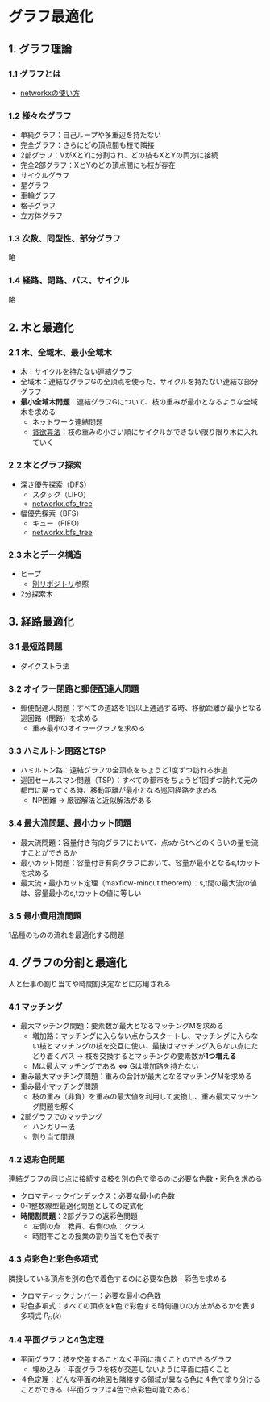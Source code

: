 # グラフ最適化

## 1. グラフ理論

### 1.1 グラフとは

- [networkxの使い方](note/p4-1.ipynb)

### 1.2 様々なグラフ

- 単純グラフ：自己ループや多重辺を持たない
- 完全グラフ：さらにどの頂点間も枝で隣接
- 2部グラフ：VがXとYに分割され、どの枝もXとYの両方に接続
- 完全2部グラフ：XとYのどの頂点間にも枝が存在
- サイクルグラフ
- 星グラフ
- 車輪グラフ
- 格子グラフ
- 立方体グラフ

### 1.3 次数、同型性、部分グラフ

略

### 1.4 経路、閉路、パス、サイクル

略

## 2. 木と最適化

### 2.1 木、全域木、最小全域木

- 木：サイクルを持たない連結グラフ
- 全域木：連結なグラフGの全頂点を使った、サイクルを持たない連結な部分グラフ
- **最小全域木問題**：連結グラフGについて、枝の重みが最小となるような全域木を求める
  - ネットワーク連結問題
  - [貪欲算法](note/p4-2.ipynb)：枝の重みの小さい順にサイクルができない限り限り木に入れていく

### 2.2 木とグラフ探索

- 深さ優先探索（DFS）
  - スタック（LIFO）
  - [networkx.dfs_tree](https://networkx.org/documentation/stable/reference/algorithms/generated/networkx.algorithms.traversal.depth_first_search.dfs_tree.html)
- 幅優先探索（BFS）
  - キュー（FIFO）
  - [networkx.bfs_tree](https://networkx.org/documentation/networkx-1.10/reference/generated/networkx.algorithms.traversal.breadth_first_search.bfs_tree.html)

### 2.3 木とデータ構造

- ヒープ
  - [別リポジトリ](https://github.com/astaka-pe/algorithm/tree/main/chap10)参照
- 2分探索木

## 3. 経路最適化

### 3.1 最短路問題

- ダイクストラ法

### 3.2 オイラー閉路と郵便配達人問題

- 郵便配達人問題：すべての道路を1回以上通過する時、移動距離が最小となる巡回路（閉路）を求める
  - 重み最小のオイラーグラフを求める

### 3.3 ハミルトン閉路とTSP

- ハミルトン路：遠結グラフの全頂点をちょうど1度ずつ訪れる歩道
- 巡回セールスマン問題（TSP）：すべての都市をちょうど1回ずつ訪れて元の都市に戻ってくる時、移動距離が最小となる巡回経路を求める
  - NP困難 → 厳密解法と近似解法がある

### 3.4 最大流問題、最小カット問題

- 最大流問題：容量付き有向グラフにおいて、点sからtへどのくらいの量を流すことができるか
- 最小カット問題：容量付き有向グラフにおいて、容量が最小となるs,tカットを求める
- 最大流・最小カット定理（maxflow-mincut theorem）：s,t間の最大流の値は、容量最小のs,tカットの値に等しい

### 3.5 最小費用流問題

1品種のものの流れを最適化する問題

## 4. グラフの分割と最適化

人と仕事の割り当てや時間割決定などに応用される

### 4.1 マッチング

- 最大マッチング問題：要素数が最大となるマッチングMを求める
  - 増加路：マッチングに入らない点からスタートし、マッチングに入らない枝とマッチングの枝を交互に使い、最後はマッチング入らない点にたどり着くパス → 枝を交換するとマッチングの要素数が**1つ増える**
  - Mは最大マッチングである <=> Gは増加路を持たない
- 重み最大マッチング問題：重みの合計が最大となるマッチングMを求める
- 重み最小マッチング問題
  - 枝の重み（非負）を重みの最大値を利用して変換し、重み最大マッチング問題を解く
- 2部グラフでのマッチング
  - ハンガリー法
  - 割り当て問題

### 4.2 返彩色問題

連結グラフの同じ点に接続する枝を別の色で塗るのに必要な色数・彩色を求める

- クロマティックインデックス：必要な最小の色数
- 0-1整数線型最適化問題としての定式化
- **時間割問題**：2部グラフの返彩色問題
  - 左側の点：教員、右側の点：クラス
  - 時間帯ごとの授業の割り当てを色で表す

### 4.3 点彩色と彩色多項式

隣接している頂点を別の色で着色するのに必要な色数・彩色を求める

- クロマティックナンバー：必要な最小の色数
- 彩色多項式：すべての頂点をk色で彩色する時何通りの方法があるかを表す多項式 $P_G(k)$

### 4.4 平面グラフと4色定理

- 平面グラフ：枝を交差することなく平面に描くことのできるグラフ
  - 埋め込み：平面グラフを枝が交差しないように平面に描くこと
- ４色定理：どんな平面の地図も隣接する領域が異なる色に４色で塗り分けることができる（平面グラフは4色で点彩色可能である）